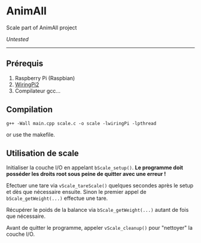 AnimAll
=======

Scale part of AnimAll project

*Untested*

----

## Prérequis

1. Raspberry Pi (Raspbian)
2. [WiringPi2](http://wiringpi.com/download-and-install/)
3. Compilateur gcc...


## Compilation

`g++ -Wall main.cpp scale.c -o scale -lwiringPi -lpthread`

or use the makefile.

## Utilisation de scale

Initialiser la couche I/O en appelant `bScale_setup()`.
**Le programme doit posséder les droits root sous peine de quitter avec une erreur !**

Efectuer une tare via `vScale_tareScale()` quelques secondes après le setup et dès que nécessaire ensuite. Sinon le premier appel de `bScale_getWeight(...)` effectue une tare.

Récupérer le poids de la balance via `bScale_getWeight(...)` autant de fois que nécessaire.

Avant de quitter le programme, appeler `vScale_cleanup()` pour "nettoyer" la couche I/O.